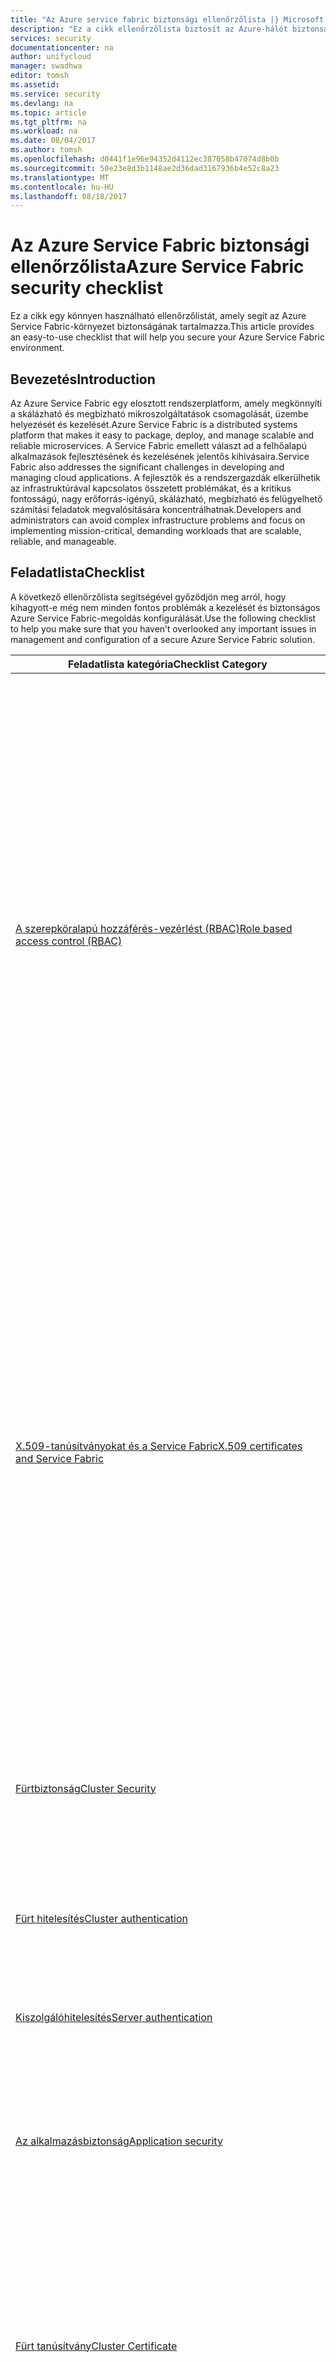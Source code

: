 ```yaml
---
title: "Az Azure service fabric biztonsági ellenőrzőlista |} Microsoft Docs"
description: "Ez a cikk ellenőrzőlista biztosít az Azure-hálót biztonsági biztonsági."
services: security
documentationcenter: na
author: unifycloud
manager: swadhwa
editor: tomsh
ms.assetid: 
ms.service: security
ms.devlang: na
ms.topic: article
ms.tgt_pltfrm: na
ms.workload: na
ms.date: 08/04/2017
ms.author: tomsh
ms.openlocfilehash: d0441f1e96e94352d4112ec387058b47074d8b0b
ms.sourcegitcommit: 50e23e8d3b1148ae2d36dad3167936b4e52c8a23
ms.translationtype: MT
ms.contentlocale: hu-HU
ms.lasthandoff: 08/18/2017
---
```

# <a name="azure-service-fabric-security-checklist"></a><span data-ttu-id="15166-103">Az Azure Service Fabric biztonsági ellenőrzőlista</span><span class="sxs-lookup"><span data-stu-id="15166-103">Azure Service Fabric security checklist</span></span>
<span data-ttu-id="15166-104">Ez a cikk egy könnyen használható ellenőrzőlistát, amely segít az Azure Service Fabric-környezet biztonságának tartalmazza.</span><span class="sxs-lookup"><span data-stu-id="15166-104">This article provides an easy-to-use checklist that will help you secure your Azure Service Fabric environment.</span></span>

## <a name="introduction"></a><span data-ttu-id="15166-105">Bevezetés</span><span class="sxs-lookup"><span data-stu-id="15166-105">Introduction</span></span>
<span data-ttu-id="15166-106">Az Azure Service Fabric egy elosztott rendszerplatform, amely megkönnyíti a skálázható és megbízható mikroszolgáltatások csomagolását, üzembe helyezését és kezelését.</span><span class="sxs-lookup"><span data-stu-id="15166-106">Azure Service Fabric is a distributed systems platform that makes it easy to package, deploy, and manage scalable and reliable microservices.</span></span> <span data-ttu-id="15166-107">A Service Fabric emellett választ ad a felhőalapú alkalmazások fejlesztésének és kezelésének jelentős kihívásaira.</span><span class="sxs-lookup"><span data-stu-id="15166-107">Service Fabric also addresses the significant challenges in developing and managing cloud applications.</span></span> <span data-ttu-id="15166-108">A fejlesztők és a rendszergazdák elkerülhetik az infrastruktúrával kapcsolatos összetett problémákat, és a kritikus fontosságú, nagy erőforrás-igényű, skálázható, megbízható és felügyelhető számítási feladatok megvalósítására koncentrálhatnak.</span><span class="sxs-lookup"><span data-stu-id="15166-108">Developers and administrators can avoid complex infrastructure problems and focus on implementing mission-critical, demanding workloads that are scalable, reliable, and manageable.</span></span>

## <a name="checklist"></a><span data-ttu-id="15166-109">Feladatlista</span><span class="sxs-lookup"><span data-stu-id="15166-109">Checklist</span></span>
<span data-ttu-id="15166-110">A következő ellenőrzőlista segítségével győződjön meg arról, hogy kihagyott-e még nem minden fontos problémák a kezelését és biztonságos Azure Service Fabric-megoldás konfigurálását.</span><span class="sxs-lookup"><span data-stu-id="15166-110">Use the following checklist to help you make sure that you haven’t overlooked any important issues in management and configuration of a secure Azure Service Fabric solution.</span></span>


|<span data-ttu-id="15166-111">Feladatlista kategória</span><span class="sxs-lookup"><span data-stu-id="15166-111">Checklist Category</span></span>| <span data-ttu-id="15166-112">Leírás</span><span class="sxs-lookup"><span data-stu-id="15166-112">Description</span></span> |
| ------------ | -------- |
|[<span data-ttu-id="15166-113">A szerepköralapú hozzáférés-vezérlést (RBAC)</span><span class="sxs-lookup"><span data-stu-id="15166-113">Role based access control (RBAC)</span></span>](https://docs.microsoft.com/en-us/azure/service-fabric/service-fabric-cluster-security-roles) | <ul><li><span data-ttu-id="15166-114">Hozzáférés-vezérlés lehetővé teszi, hogy a fürt rendszergazdája a különböző csoportok számára, így a fürt biztonságosabb bizonyos fürtműveletekben való hozzáférés korlátozásához.</span><span class="sxs-lookup"><span data-stu-id="15166-114">Access control allows the cluster administrator to limit access to certain cluster operations for different groups of users, making the cluster more secure.</span></span></li><li><span data-ttu-id="15166-115">Rendszergazdák (beleértve az olvasási/írási képességek) felügyeleti képességek teljes hozzáféréssel rendelkeznek.</span><span class="sxs-lookup"><span data-stu-id="15166-115">Administrators have full access to management capabilities (including read/write capabilities).</span></span> </li><li>   <span data-ttu-id="15166-116">Felhasználók, alapértelmezés szerint rendelkezik csak olvasási hozzáférés kezelési képességek (például lekérdezési lehetőségek), és oldja meg az alkalmazások és szolgáltatások képességét.</span><span class="sxs-lookup"><span data-stu-id="15166-116">Users, by default, have only read access to management capabilities (for example, query capabilities), and the ability to resolve applications and services.</span></span></li></ul>|
|[<span data-ttu-id="15166-117">X.509-tanúsítványokat és a Service Fabric</span><span class="sxs-lookup"><span data-stu-id="15166-117">X.509 certificates and Service Fabric</span></span>](https://docs.microsoft.com/en-us/azure/service-fabric/service-fabric-cluster-security) | <ul><li><span data-ttu-id="15166-118">[Tanúsítványok](https://docs.microsoft.com/en-us/dotnet/framework/wcf/feature-details/working-with-certificates) fürtön futó termelési számítási feladatokhoz legyen a megfelelően konfigurált Windows kiszolgálói tanúsítvány szolgáltatások segítségével létrehozott vagy beszerzett egy jóváhagyott használt [tanúsítvány hitelesítésszolgáltatói (CA)](https://en.wikipedia.org/wiki/Certificate_authority).</span><span class="sxs-lookup"><span data-stu-id="15166-118">[Certificates](https://docs.microsoft.com/en-us/dotnet/framework/wcf/feature-details/working-with-certificates) used in clusters running production workloads should be created by using a correctly configured Windows Server certificate service or obtained from an approved [Certificate Authority (CA)](https://en.wikipedia.org/wiki/Certificate_authority).</span></span></li><li><span data-ttu-id="15166-119">Soha ne használja a [ideiglenes vagy tanúsítványok tesztelése](https://docs.microsoft.com/en-us/dotnet/framework/wcf/feature-details/how-to-create-temporary-certificates-for-use-during-development) használatával létrehozott eszközök például éles környezetben [MakeCert.exe](https://msdn.microsoft.com/library/windows/desktop/aa386968.aspx).</span><span class="sxs-lookup"><span data-stu-id="15166-119">Never use any [temporary or test certificates](https://docs.microsoft.com/en-us/dotnet/framework/wcf/feature-details/how-to-create-temporary-certificates-for-use-during-development) in production that are created with tools such as [MakeCert.exe](https://msdn.microsoft.com/library/windows/desktop/aa386968.aspx).</span></span> </li><li><span data-ttu-id="15166-120">Használhatja a [önaláírt tanúsítvány](https://docs.microsoft.com/en-us/azure/service-fabric/service-fabric-windows-cluster-x509-security) azonban csak akkor tegye ezt tesztfürtökön és nem éles környezetben.</span><span class="sxs-lookup"><span data-stu-id="15166-120">You can use a [self-signed certificate](https://docs.microsoft.com/en-us/azure/service-fabric/service-fabric-windows-cluster-x509-security) but, should only do so for test clusters and not in production.</span></span></li></ul>|
|[<span data-ttu-id="15166-121">Fürtbiztonság</span><span class="sxs-lookup"><span data-stu-id="15166-121">Cluster Security</span></span>](https://docs.microsoft.com/en-us/azure/service-fabric/service-fabric-cluster-security) | <ul><li><span data-ttu-id="15166-122">A fürt biztonsági forgatókönyvek például a csomópontok biztonsági, ügyfél-csomópont biztonsági [szerepköralapú hozzáférés-vezérlést (RBAC)](https://docs.microsoft.com/en-us/azure/service-fabric/service-fabric-cluster-security-roles).</span><span class="sxs-lookup"><span data-stu-id="15166-122">The cluster security scenarios include Node-to-node security, Client-to-node security, [Role-based access control (RBAC)](https://docs.microsoft.com/en-us/azure/service-fabric/service-fabric-cluster-security-roles).</span></span></li></ul>|
|[<span data-ttu-id="15166-123">Fürt hitelesítés</span><span class="sxs-lookup"><span data-stu-id="15166-123">Cluster authentication</span></span>](https://docs.microsoft.com/en-us/azure/service-fabric/service-fabric-cluster-creation-via-arm) | <ul><li><span data-ttu-id="15166-124">Hitelesíti [csomópontok kommunikáció](https://github.com/MicrosoftDocs/azure-docs/blob/master/articles/service-fabric/service-fabric-cluster-security.md) fürt összevonási.</span><span class="sxs-lookup"><span data-stu-id="15166-124">Authenticates [node-to-node communication](https://github.com/MicrosoftDocs/azure-docs/blob/master/articles/service-fabric/service-fabric-cluster-security.md) for cluster federation.</span></span> </li></ul>|
|[<span data-ttu-id="15166-125">Kiszolgálóhitelesítés</span><span class="sxs-lookup"><span data-stu-id="15166-125">Server authentication</span></span>](https://docs.microsoft.com/en-us/azure/service-fabric/service-fabric-cluster-creation-via-arm) | <ul><li><span data-ttu-id="15166-126">Hitelesíti a [fürt felügyeleti végpontok](https://docs.microsoft.com/en-us/azure/service-fabric/service-fabric-cluster-creation-via-portal) felügyeleti ügyfél számára.</span><span class="sxs-lookup"><span data-stu-id="15166-126">Authenticates the [cluster management endpoints](https://docs.microsoft.com/en-us/azure/service-fabric/service-fabric-cluster-creation-via-portal) to a management client.</span></span></li></ul>|
|[<span data-ttu-id="15166-127">Az alkalmazásbiztonság</span><span class="sxs-lookup"><span data-stu-id="15166-127">Application security</span></span>](https://docs.microsoft.com/en-us/azure/service-fabric/service-fabric-cluster-creation-via-arm)| <ul><li><span data-ttu-id="15166-128">Titkosítás és visszafejtés az alkalmazáskonfigurációs értékeket.</span><span class="sxs-lookup"><span data-stu-id="15166-128">Encryption and decryption of application configuration values.</span></span></li><li> <span data-ttu-id="15166-129">Replikáció során az adatok csomópontok közötti titkosítása.</span><span class="sxs-lookup"><span data-stu-id="15166-129">Encryption of data across nodes during replication.</span></span></li></ul>|
|[<span data-ttu-id="15166-130">Fürt tanúsítvány</span><span class="sxs-lookup"><span data-stu-id="15166-130">Cluster Certificate</span></span>](https://docs.microsoft.com/en-us/azure/service-fabric/service-fabric-windows-cluster-x509-security) | <ul><li><span data-ttu-id="15166-131">Ez a tanúsítvány szükséges a fürt a csomópontok közötti kommunikáció biztonságossá tételére.</span><span class="sxs-lookup"><span data-stu-id="15166-131">This certificate is required to secure the communication between the nodes on a cluster.</span></span></li><li>  <span data-ttu-id="15166-132">Állítsa be az elsődleges tanúsítvány ujjlenyomatát a ujjlenyomat szakaszban, valamint a másodlagos ThumbprintSecondary változók.</span><span class="sxs-lookup"><span data-stu-id="15166-132">Set the thumbprint of the primary certificate in the Thumbprint section and that of the secondary in the ThumbprintSecondary variables.</span></span></li></ul>|
|[<span data-ttu-id="15166-133">ServerCertificate</span><span class="sxs-lookup"><span data-stu-id="15166-133">ServerCertificate</span></span>](https://docs.microsoft.com/en-us/azure/service-fabric/service-fabric-windows-cluster-x509-security)| <ul><li><span data-ttu-id="15166-134">Ezt a tanúsítványt az ügyfél áll rendelkezésre, ha csatlakozik a fürthöz.</span><span class="sxs-lookup"><span data-stu-id="15166-134">This certificate is presented to the client when it tries to connect to this cluster.</span></span> <span data-ttu-id="15166-135">Frissítés két különböző kiszolgálói tanúsítványok, egy elsődleges és másodlagos használható.</span><span class="sxs-lookup"><span data-stu-id="15166-135">You can use two different server certificates, a primary and a secondary for upgrade.</span></span></li></ul>|
|<span data-ttu-id="15166-136">ClientCertificateThumbprints</span><span class="sxs-lookup"><span data-stu-id="15166-136">ClientCertificateThumbprints</span></span>| <ul><li><span data-ttu-id="15166-137">Ez olyan tanúsítványokat, amelyek a hitelesített ügyfelek telepíteni szeretné.</span><span class="sxs-lookup"><span data-stu-id="15166-137">This is a set of certificates that you want to install on the authenticated clients.</span></span> </li></ul>|
|<span data-ttu-id="15166-138">ClientCertificateCommonNames</span><span class="sxs-lookup"><span data-stu-id="15166-138">ClientCertificateCommonNames</span></span>| <ul><li><span data-ttu-id="15166-139">Az első ügyfél tanúsítvány köznapi nevének beállítása a CertificateCommonName.</span><span class="sxs-lookup"><span data-stu-id="15166-139">Set the common name of the first client certificate for the CertificateCommonName.</span></span> <span data-ttu-id="15166-140">A CertificateIssuerThumbprint Ez a tanúsítvány kiállítójának ujjlenyomata.</span><span class="sxs-lookup"><span data-stu-id="15166-140">The CertificateIssuerThumbprint is the thumbprint for the issuer of this certificate.</span></span> </li></ul>|
|<span data-ttu-id="15166-141">ReverseProxyCertificate</span><span class="sxs-lookup"><span data-stu-id="15166-141">ReverseProxyCertificate</span></span>| <ul><li><span data-ttu-id="15166-142">Ez az egy nem kötelező tanúsítvány, amely meg, hogy szeretné-e biztonságos a [fordított Proxy](https://docs.microsoft.com/en-in/azure/service-fabric/service-fabric-reverseproxy).</span><span class="sxs-lookup"><span data-stu-id="15166-142">This is an optional certificate that can be specified if you want to secure your [Reverse Proxy](https://docs.microsoft.com/en-in/azure/service-fabric/service-fabric-reverseproxy).</span></span> </li></ul>|
|<span data-ttu-id="15166-143">Key Vault</span><span class="sxs-lookup"><span data-stu-id="15166-143">Key Vault</span></span>| <ul><li><span data-ttu-id="15166-144">Az Azure Service Fabric-fürtök tanúsítványai kezelésére használható.</span><span class="sxs-lookup"><span data-stu-id="15166-144">Used to manage certificates for Service Fabric clusters in Azure.</span></span>  </li></ul>|


## <a name="next-steps"></a><span data-ttu-id="15166-145">Következő lépések</span><span class="sxs-lookup"><span data-stu-id="15166-145">Next steps</span></span>
- [<span data-ttu-id="15166-146">Service Fabric-fürt verziófrissítés folyamatáról és az Ön elvárásainak</span><span class="sxs-lookup"><span data-stu-id="15166-146">Service Fabric Cluster upgrade process and expectations from you</span></span>](https://docs.microsoft.com/en-us/azure/service-fabric/service-fabric-cluster-upgrade)
- <span data-ttu-id="15166-147">[A Service Fabric-alkalmazások, a Visual Studio kezelése](https://docs.microsoft.com/en-us/azure/service-fabric/service-fabric-manage-application-in-visual-studio).</span><span class="sxs-lookup"><span data-stu-id="15166-147">[Managing your Service Fabric applications in Visual Studio](https://docs.microsoft.com/en-us/azure/service-fabric/service-fabric-manage-application-in-visual-studio).</span></span>
- <span data-ttu-id="15166-148">[Service Fabric állapotfigyelő modell bemutatása](https://docs.microsoft.com/en-us/azure/service-fabric/service-fabric-health-introduction).</span><span class="sxs-lookup"><span data-stu-id="15166-148">[Service Fabric Health model introduction](https://docs.microsoft.com/en-us/azure/service-fabric/service-fabric-health-introduction).</span></span>
